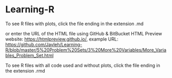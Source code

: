 # Learning-R

To see R files with plots, click the file ending in the extension .md

or enter the URL of the HTML file using GitHub & BitBucket HTML Preview website: https://htmlpreview.github.io/,
example URL: https://github.com/Jayleh/Learning-R/blob/master/5%20Problem%20Sets/3%20More%20Variables/More_Variables_Problem_Set.html

To see R files with all code used and without plots, click the file ending in the extension .rmd